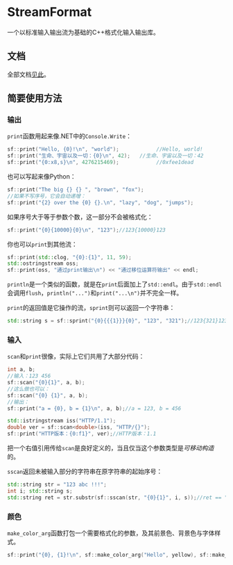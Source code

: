 # StreamFormat
一个以标准输入输出流为基础的C++格式化输入输出库。
## 文档
全部文档[见此](./docs/index.md)。
## 简要使用方法
### 输出
`print`函数用起来像.NET中的`Console.Write`：
``` c++
sf::print("Hello, {0}!\n", "world");            //Hello, world!
sf::print("生命、宇宙以及一切：{0}\n", 42);   //生命、宇宙以及一切：42
sf::print("{0:x8,s}\n", 4276215469);            //0xfee1dead
```
也可以写起来像Python：
``` c++
sf::print("The big {} {} ", "brown", "fox");
//如果不写序号，它会自动递增：
sf::print("{2} over the {0} {}.\n", "lazy", "dog", "jumps");
```
如果序号大于等于参数个数，这一部分不会被格式化：
``` c++
sf::print("{0}{10000}{0}\n", "123");//123{10000}123
```
你也可以`print`到其他流：
``` c++
sf::print(std::clog, "{0}:{1}", 11, 59);
std::ostringstream oss;
sf::print(oss, "通过print输出\n") << "通过移位运算符输出" << endl;
```
`println`是一个类似的函数，就是在`print`后面加上了`std::endl`。由于`std::endl`会调用`flush`，`println("...")`和`print("...\n")`并不完全一样。

`print`的返回值是它操作的流，`sprint`则可以返回一个字符串：
``` c++
std::string s = sf::sprint("{0}{{{1}}}{0}", "123", "321");//123{321}123
```
### 输入
`scan`和`print`很像，实际上它们共用了大部分代码：
``` c++
int a, b;
//输入：123 456
sf::scan("{0}{1}", a, b);
//这么做也可以：
sf::scan("{0} {1}", a, b);
//输出：
sf::print("a = {0}, b = {1}\n", a, b);//a = 123, b = 456

std::istringstream iss("HTTP/1.1");
double ver = sf::scan<double>(iss, "HTTP/{}");
sf::print("HTTP版本：{0:f1}", ver);//HTTP版本：1.1
```
把一个右值引用传给`scan`是良好定义的，当且仅当这个参数类型是*可移动构造*的。

`sscan`返回未被输入部分的字符串在原字符串的起始序号：
``` c++
std::string str = "123 abc !!!";
int i; std::string s;
std::string ret = str.substr(sf::sscan(str, "{0}{1}", i, s));//ret == " !!!"
```
### 颜色
`make_color_arg`函数打包一个需要格式化的参数，及其前景色、背景色与字体样式。
``` c++
sf::print("{0}, {1}!\n", sf::make_color_arg("Hello", yellow), sf::make_color_arg("world", bright_cyan, blue, underline));
```
